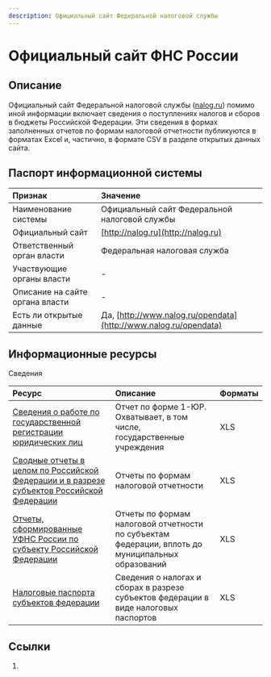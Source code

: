 ```yaml
---
description: Официальный сайт Федеральной налоговой службы
---
```


# Официальный сайт ФНС России

## Описание

Официальный сайт Федеральной налоговой службы \([nalog.ru](http://nalog.ru)\) помимо иной информации включает сведения о поступлениях налогов и сборов в бюджеты Российской Федерации. Эти сведения в формах заполненных отчетов по формам налоговой отчетности публикуются в форматах Excel и, частично, в формате CSV в разделе открытых данных сайта.

## Паспорт информационной системы

| Признак | Значение |
| :--- | :--- |
| Наименование системы | Официальный сайт Федеральной налоговой службы  |
| Официальный сайт | [http://nalog.ru](http://nalog.ru) |
| Ответственный орган власти | Федеральная налоговая служба |
| Участвующие органы власти | - |
| Описание на сайте органа власти | - |
| Есть ли открытые данные | Да, [http://www.nalog.ru/opendata](http://www.nalog.ru/opendata) |

## Информационные ресурсы

Сведения 

| Ресурс | Описание | Форматы |
| :--- | :--- | :--- |
| [Сведения о работе по государственной регистрации юридических лиц](https://www.nalog.ru/rn77/related_activities/statistics_and_analytics/regstats/) | Отчет по форме 1-ЮР. Охватывает, в том числе, государственные учреждения | XLS |
| [Сводные отчеты в целом по Российской Федерации и в разрезе субъектов Российской Федерации](https://www.nalog.ru/rn77/related_activities/statistics_and_analytics/forms/#t1) | Отчеты по формам налоговой отчетности | XLS |
| [Отчеты, сформированные УФНС России по субъекту Российской Федерации](https://www.nalog.ru/rn77/related_activities/statistics_and_analytics/forms/#t2) | Отчеты по формам налоговой отчетности по субъектам федерации, вплоть до муниципальных образований | XLS |
| [Налоговые паспорта субъектов федерации](https://analytic.nalog.ru/portal/index.ru-RU.htm) | Сведения о налогах и сборах в разрезе субъектов федерации в виде налоговых паспортов | XLS |

## Ссылки

1. 
